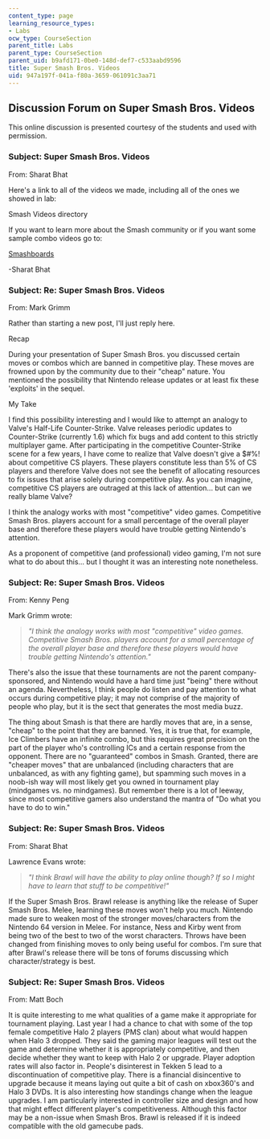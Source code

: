 ```yaml
---
content_type: page
learning_resource_types:
- Labs
ocw_type: CourseSection
parent_title: Labs
parent_type: CourseSection
parent_uid: b9afd171-0be0-148d-def7-c533aabd9596
title: Super Smash Bros. Videos
uid: 947a197f-041a-f80a-3659-061091c3aa71
---
```


Discussion Forum on Super Smash Bros. Videos
--------------------------------------------

This online discussion is presented courtesy of the students and used with permission.

### Subject: Super Smash Bros. Videos

From: Sharat Bhat

Here's a link to all of the videos we made, including all of the ones we showed in lab:

Smash Videos directory

If you want to learn more about the Smash community or if you want some sample combo videos go to:

[Smashboards](http://smashboards.com/)

\-Sharat Bhat

### Subject: Re: Super Smash Bros. Videos

From: Mark Grimm

Rather than starting a new post, I'll just reply here.

Recap

During your presentation of Super Smash Bros. you discussed certain moves or combos which are banned in competitive play. These moves are frowned upon by the community due to their "cheap" nature. You mentioned the possibility that Nintendo release updates or at least fix these 'exploits' in the sequel.

My Take

I find this possibility interesting and I would like to attempt an analogy to Valve's Half-Life Counter-Strike. Valve releases periodic updates to Counter-Strike (currently 1.6) which fix bugs and add content to this strictly multiplayer game. After participating in the competitive Counter-Strike scene for a few years, I have come to realize that Valve doesn't give a $#%! about competitive CS players. These players constitute less than 5% of CS players and therefore Valve does not see the benefit of allocating resources to fix issues that arise solely during competitive play. As you can imagine, competitive CS players are outraged at this lack of attention... but can we really blame Valve?

I think the analogy works with most "competitive" video games. Competitive Smash Bros. players account for a small percentage of the overall player base and therefore these players would have trouble getting Nintendo's attention.

As a proponent of competitive (and professional) video gaming, I'm not sure what to do about this... but I thought it was an interesting note nonetheless.

### Subject: Re: Super Smash Bros. Videos

From: Kenny Peng

Mark Grimm wrote:

> _"I think the analogy works with most "competitive" video games. Competitive Smash Bros. players account for a small percentage of the overall player base and therefore these players would have trouble getting Nintendo's attention."_

There's also the issue that these tournaments are not the parent company-sponsored, and Nintendo would have a hard time just "being" there without an agenda. Nevertheless, I think people do listen and pay attention to what occurs during competitive play; it may not comprise of the majority of people who play, but it is the sect that generates the most media buzz.

The thing about Smash is that there are hardly moves that are, in a sense, "cheap" to the point that they are banned. Yes, it is true that, for example, Ice Climbers have an infinite combo, but this requires great precision on the part of the player who's controlling ICs and a certain response from the opponent. There are no "guaranteed" combos in Smash. Granted, there are "cheaper moves" that are unbalanced (including characters that are unbalanced, as with any fighting game), but spamming such moves in a noob-ish way will most likely get you owned in tournament play (mindgames vs. no mindgames). But remember there is a lot of leeway, since most competitive gamers also understand the mantra of "Do what you have to do to win."

### Subject: Re: Super Smash Bros. Videos

From: Sharat Bhat

Lawrence Evans wrote:

> _"I think Brawl will have the ability to play online though? If so I might have to learn that stuff to be competitive!"_

If the Super Smash Bros. Brawl release is anything like the release of Super Smash Bros. Melee, learning these moves won't help you much. Nintendo made sure to weaken most of the stronger moves/characters from the Nintendo 64 version in Melee. For instance, Ness and Kirby went from being two of the best to two of the worst characters. Throws have been changed from finishing moves to only being useful for combos. I'm sure that after Brawl's release there will be tons of forums discussing which character/strategy is best.

### Subject: Re: Super Smash Bros. Videos

From: Matt Boch

It is quite interesting to me what qualities of a game make it appropriate for tournament playing. Last year I had a chance to chat with some of the top female competitive Halo 2 players (PMS clan) about what would happen when Halo 3 dropped. They said the gaming major leagues will test out the game and determine whether it is appropriately competitive, and then decide whether they want to keep with Halo 2 or upgrade. Player adoption rates will also factor in. People's disinterest in Tekken 5 lead to a discontinuation of competitive play. There is a financial disincentive to upgrade because it means laying out quite a bit of cash on xbox360's and Halo 3 DVDs. It is also interesting how standings change when the league upgrades. I am particularly interested in controller size and design and how that might effect different player's competitiveness. Although this factor may be a non-issue when Smash Bros. Brawl is released if it is indeed compatible with the old gamecube pads.